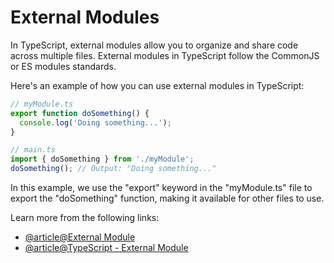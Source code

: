 # External Modules

In TypeScript, external modules allow you to organize and share code across multiple files. External modules in TypeScript follow the CommonJS or ES modules standards.

Here's an example of how you can use external modules in TypeScript:

```typescript
// myModule.ts
export function doSomething() {
  console.log('Doing something...');
}

// main.ts
import { doSomething } from './myModule';
doSomething(); // Output: "Doing something..."
```

In this example, we use the "export" keyword in the "myModule.ts" file to export the "doSomething" function, making it available for other files to use.

Learn more from the following links:

- [@article@External Module](https://www.javatpoint.com/typescript-module)
- [@article@TypeScript - External Module](https://learncodeweb.com/typescript/modules-in-typescript-explain-with-an-example/)
